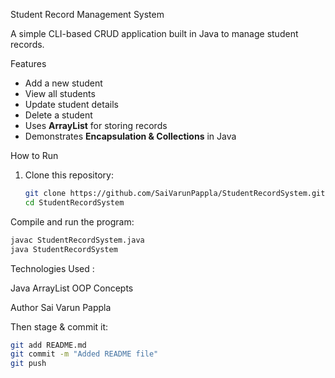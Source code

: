 Student Record Management System

A simple CLI-based CRUD application built in Java to manage student records.

Features
- Add a new student
- View all students
- Update student details
- Delete a student
- Uses **ArrayList** for storing records
- Demonstrates **Encapsulation & Collections** in Java

How to Run
1. Clone this repository:
   ```bash
   git clone https://github.com/SaiVarunPappla/StudentRecordSystem.git
   cd StudentRecordSystem
   ```
   
Compile and run the program:

```bash
javac StudentRecordSystem.java
java StudentRecordSystem
```

Technologies Used :

Java
ArrayList
OOP Concepts

Author
Sai Varun Pappla

Then stage & commit it:

```bash
git add README.md
git commit -m "Added README file"
git push
```
